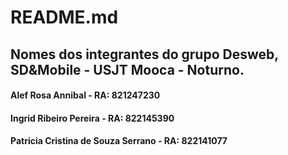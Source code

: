 # README.md
<h2> Nomes dos integrantes do grupo Desweb, SD&Mobile - USJT Mooca - Noturno. </h2>

<div>
  <h4> Alef Rosa Annibal - RA: 821247230 </h4>
  <h4> Ingrid Ribeiro Pereira - RA: 822145390 </h4>
  <h4> Patricia Cristina de Souza Serrano - RA: 822141077 </h4>
</div>
